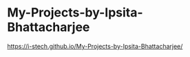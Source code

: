 # My-Projects-by-Ipsita-Bhattacharjee
https://i-stech.github.io/My-Projects-by-Ipsita-Bhattacharjee/
